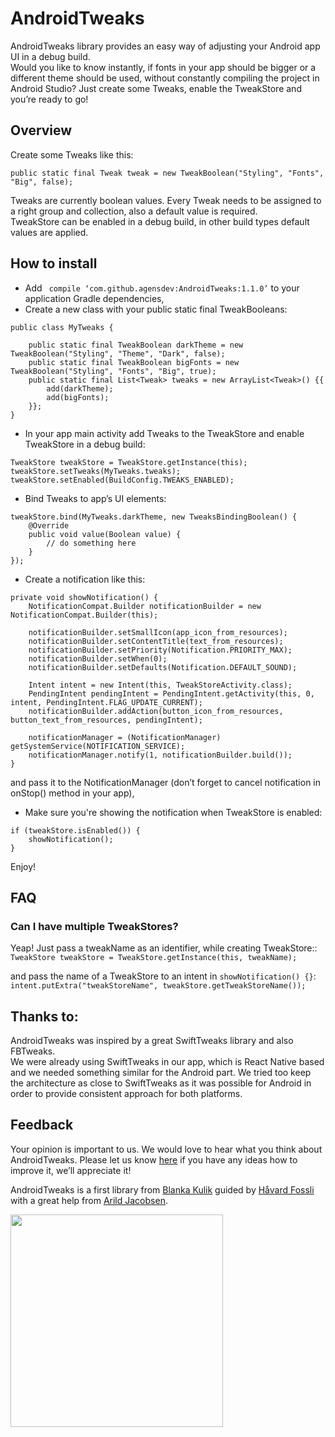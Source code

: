 # AndroidTweaks

AndroidTweaks library provides an easy way of adjusting your Android app UI in a debug build.  
Would you like to know instantly, if fonts in your app should be bigger or a different theme should be used, without constantly compiling the project in Android Studio? Just create some Tweaks, enable the TweakStore and you’re ready to go!

## Overview

Create some Tweaks like this:

`public static final Tweak tweak = new TweakBoolean("Styling", "Fonts", "Big", false);`

Tweaks are currently boolean values. Every Tweak needs to be assigned to a right group and collection, also a default value is required.  
TweakStore can be enabled in a debug build, in other build types default values are applied.

## How to install

* Add ` compile ‘com.github.agensdev:AndroidTweaks:1.1.0’` to your application Gradle dependencies,
* Create a new class with your public static final TweakBooleans:

```
public class MyTweaks {

    public static final TweakBoolean darkTheme = new TweakBoolean("Styling", "Theme", "Dark", false);
    public static final TweakBoolean bigFonts = new TweakBoolean("Styling", "Fonts", "Big", true);
    public static final List<Tweak> tweaks = new ArrayList<Tweak>() {{
        add(darkTheme);
        add(bigFonts);
    }};
}
```

* In your app main activity add Tweaks to the TweakStore and enable TweakStore in a debug build:

```
TweakStore tweakStore = TweakStore.getInstance(this);
tweakStore.setTweaks(MyTweaks.tweaks);
tweakStore.setEnabled(BuildConfig.TWEAKS_ENABLED);
```

* Bind Tweaks to app’s UI elements:

```
tweakStore.bind(MyTweaks.darkTheme, new TweaksBindingBoolean() {
    @Override
    public void value(Boolean value) {
        // do something here
    }
});
```

* Create a notification like this:

```
private void showNotification() {
    NotificationCompat.Builder notificationBuilder = new NotificationCompat.Builder(this);
    
    notificationBuilder.setSmallIcon(app_icon_from_resources);
    notificationBuilder.setContentTitle(text_from_resources);
    notificationBuilder.setPriority(Notification.PRIORITY_MAX);
    notificationBuilder.setWhen(0);
    notificationBuilder.setDefaults(Notification.DEFAULT_SOUND);
    
    Intent intent = new Intent(this, TweakStoreActivity.class);
    PendingIntent pendingIntent = PendingIntent.getActivity(this, 0, intent, PendingIntent.FLAG_UPDATE_CURRENT);
    notificationBuilder.addAction(button_icon_from_resources, button_text_from_resources, pendingIntent);
    
    notificationManager = (NotificationManager) getSystemService(NOTIFICATION_SERVICE);
    notificationManager.notify(1, notificationBuilder.build());
}
```

and pass it to the NotificationManager (don’t forget to cancel notification in onStop() method in your app),

* Make sure you're showing the notification when TweakStore is enabled:

```
if (tweakStore.isEnabled()) {
    showNotification();
}
```

Enjoy!

## FAQ

### Can I have multiple TweakStores?

Yeap! Just pass a tweakName as an identifier, while creating TweakStore::  
`TweakStore tweakStore = TweakStore.getInstance(this, tweakName);`  

and pass the name of a TweakStore to an intent in `showNotification() {}`:  
`intent.putExtra("tweakStoreName", tweakStore.getTweakStoreName());`

## Thanks to:

AndroidTweaks was inspired by a great SwiftTweaks library and also FBTweaks.  
We were already using SwiftTweaks in our app, which is React Native based and we needed something similar for the Android part. We tried too keep the architecture as close to SwiftTweaks as it was possible for Android in order to provide consistent approach for both platforms.

## Feedback

Your opinion is important to us. We would love to hear what you think about AndroidTweaks. Please let us know [here](https://github.com/agensdev/AndroidTweaks/issues) if you have any ideas how to improve it, we’ll appreciate it!

AndroidTweaks is a first library from [Blanka Kulik](https://github.com/blashca) guided by [Håvard Fossli](https://twitter.com/hfossli) with a great help from [Arild Jacobsen](https://github.com/Ehyeh-Asher-Ehyeh).

[<img src="http://static.agens.no/images/agens_logo_w_slogan_avenir_medium.png" width="340" />](http://agens.no/)
